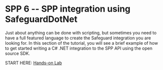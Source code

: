 # SPP 6 -- SPP integration using SafeguardDotNet

Just about anything can be done with scripting, but sometimes you need to have
a full featured language to create the Safeguard integration you are looking
for. In this section of the tutorial, you will see a brief example of how to
get started writing a C# .NET integration to the SPP API using the open
source SDK.

START HERE: [Hands-on Lab](safeguarddotnet-hol.md)
